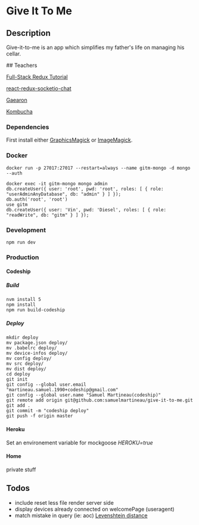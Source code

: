 # Give It To Me

## Description

Give-it-to-me is an app which simplifies my father's life on managing his cellar.

## Teachers

[Full-Stack Redux Tutorial](http://teropa.info/blog/2015/09/10/full-stack-redux-tutorial.html)

[react-redux-socketio-chat](https://github.com/raineroviir/react-redux-socketio-chat)

[Gaearon](https://github.com/gaearon)

[Kombucha](https://github.com/kombucha)

### Dependencies

First install either [GraphicsMagick](http://www.graphicsmagick.org/) or [ImageMagick](http://www.imagemagick.org/script/index.php).


### Docker

```
docker run -p 27017:27017 --restart=always --name gitm-mongo -d mongo --auth

docker exec -it gitm-mongo mongo admin
db.createUser({ user: 'root', pwd: 'root', roles: [ { role: "userAdminAnyDatabase", db: "admin" } ] });
db.auth('root', 'root')
use gitm
db.createUser({ user: 'Vin', pwd: 'Diesel', roles: [ { role: "readWrite", db: "gitm" } ] });
```

### Development

```
npm run dev
```

### Production

#### Codeship

##### Build


```
nvm install 5
npm install
npm run build-codeship
```

##### Deploy

```
mkdir deploy
mv package.json deploy/
mv .babelrc deploy/
mv device-infos deploy/
mv config deploy/
mv src deploy/
mv dist deploy/
cd deploy
git init
git config --global user.email "martineau.samuel.1990+codeship@gmail.com"
git config --global user.name "Samuel Martineau(codeship)"
git remote add origin git@github.com:samuelmartineau/give-it-to-me.git
git add .
git commit -m "codeship deploy"
git push -f origin master
```

#### Heroku

Set an environement variable for mockgoose *HEROKU=true*

#### Home

private stuff

## Todos
* include reset less file render server side
* display devices already connected on welcomePage (useragent)
* match mistake in query (ie: aoc) [Levenshtein distance](https://en.wikipedia.org/wiki/Levenshtein_distance)
